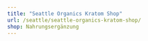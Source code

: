 ```yaml
---
title: "Seattle Organics Kratom Shop"
url: /seattle/seattle-organics-kratom-shop/
shop: Nahrungsergänzung
---
```

